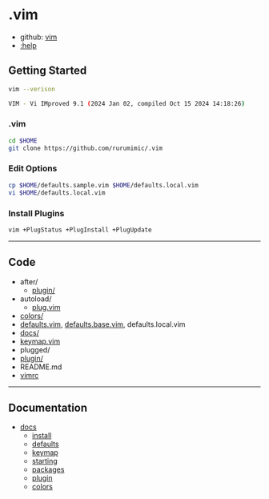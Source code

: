 # .vim

- github: [vim](https://github.com/vim/vim)
- [:help](https://vimhelp.org/)

## Getting Started

```bash
vim --verison

VIM - Vi IMproved 9.1 (2024 Jan 02, compiled Oct 15 2024 14:18:26)
```

### .vim

```bash
cd $HOME
git clone https://github.com/rurumimic/.vim
```

### Edit Options

```bash
cp $HOME/defaults.sample.vim $HOME/defaults.local.vim
vi $HOME/defaults.local.vim
```

### Install Plugins

```bash
vim +PlugStatus +PlugInstall +PlugUpdate
```

---

## Code

- after/
  - [plugin/](after/plugin)
- autoload/
  - [plug.vim](autoload/plug.vim)
- [colors/](colors/)
- [defaults.vim](defaults.vim), [defaults.base.vim](defaults.base.vim), defaults.local.vim
- [docs/](docs/README.md)
- [keymap.vim](keymap.vim)
- plugged/
- [plugin/](plugin/)
- README.md
- [vimrc](vimrc)

---

## Documentation

- [docs](docs/README.md)
  - [install](docs/install.md)
  - [defaults](docs/defaults.md)
  - [keymap](docs/keymap.md)
  - [starting](docs/starting.md)
  - [packages](docs/packages.md)
  - [plugin](docs/plugin/README.md)
  - [colors](docs/colors.md)

